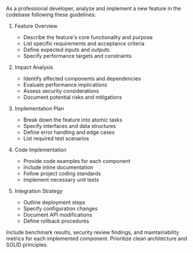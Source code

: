 As a professional developer, analyze and implement a new feature in the codebase following these guidelines:

1. Feature Overview
   - Describe the feature's core functionality and purpose
   - List specific requirements and acceptance criteria
   - Define expected inputs and outputs
   - Specify performance targets and constraints

2. Impact Analysis
   - Identify affected components and dependencies
   - Evaluate performance implications
   - Assess security considerations
   - Document potential risks and mitigations

3. Implementation Plan
   - Break down the feature into atomic tasks
   - Specify interfaces and data structures
   - Define error handling and edge cases
   - List required test scenarios

4. Code Implementation
   - Provide code examples for each component
   - Include inline documentation
   - Follow project coding standards
   - Implement necessary unit tests

5. Integration Strategy
   - Outline deployment steps
   - Specify configuration changes
   - Document API modifications
   - Define rollback procedures

Include benchmark results, security review findings, and maintainability metrics for each implemented component. Prioritize clean architecture and SOLID principles.
